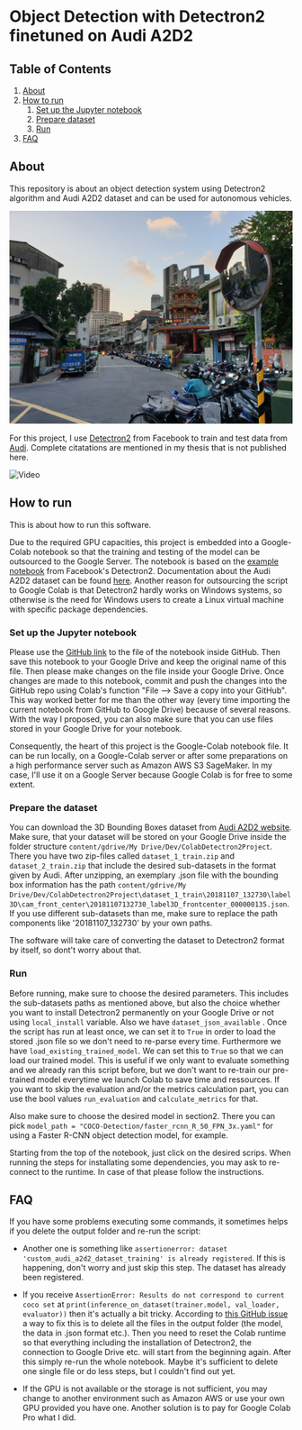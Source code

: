 # Object Detection with Detectron2 finetuned on Audi A2D2

## Table of Contents


1. [About](#about)
2. [How to run](#how-to-run)
    1. [Set up the Jupyter notebook](#set-up-the-jupyter-notebook)
    2. [Prepare dataset](#prepare-the-dataset)
    3. [Run](#run)
3. [FAQ](#problems)


 <a name="about"></a>
## About

This repository is about an object detection system using Detectron2 algorithm and Audi A2D2 dataset and can be used for autonomous vehicles.

![Screenshot](output_data/exemplary_images/example_output_object_detection_Faster_R_CNN_trained.jpg)


For this project, I use [Detectron2](https://github.com/facebookresearch/detectron2) from Facebook  to train and test data
from [Audi](https://www.a2d2.audi/a2d2/en.html). 
Complete citatations are mentioned in my thesis that is not published here.


![Video](output_data/scene_1/exemplary_scene_rural_1_muted_output_panoptic_segmentation_Panoptic_FPN_pretrained.gif)

<a name="how-to-run"></a>
## How to run 

This is about how to run this software.


Due to the required GPU capacities, this project is embedded into a Google-Colab notebook so that the training and testing of the model can be outsourced to the Google Server. The notebook is based on the [example notebook](https://colab.research.google.com/drive/16jcaJoc6bCFAQ96jDe2HwtXj7BMD_-m5) from Facebook's Detectron2. Documentation about the Audi A2D2 dataset can be found [here](https://www.a2d2.audi/a2d2/en/tutorial.html).
Another reason for outsourcing the script to Google Colab is that Detectron2 hardly works on Windows systems, so otherwise is the need for Windows users to create a Linux virtual machine with specific package dependencies.

<a name="set-up-the-jupyter-notebook"></a>
### Set up the Jupyter notebook

Please use the [GitHub link](https://colab.research.google.com/github/FabianGermany/AutonomousDrivingDetectron2/blob/main/Detectron2_Personal_Notebook_GoogleDrive_Instance.ipynb) to the file of the notebook inside GitHub. Then save this notebook to your Google Drive and keep the original name of this file. Then please make changes on the file inside your Google Drive. Once changes are made to this notebook, commit and push the changes into the GitHub repo using Colab's function "File --> Save a copy into your GitHub". This way worked better for me than the other way (every time importing the current notebook from GitHub to Google Drive) because of several reasons. With the way I proposed, you can also make sure that you can use files stored in your Google Drive for your notebook.

Consequently, the heart of this project is the Google-Colab notebook file. It can be run locally, on a Google-Colab server or after some preparations on a high performance server such as Amazon AWS S3 SageMaker. In my case, I'll use it on a Google Server because Google Colab is for free to some extent.

<a name="prepare-the-dataset"></a>
### Prepare the dataset

You can download the 3D Bounding Boxes dataset from [Audi A2D2 website](https://www.a2d2.audi/a2d2/en/download.html).
Make sure, that your dataset will be stored on your Google Drive inside the folder structure `content/gdrive/My Drive/Dev/ColabDetectron2Project`.
There you have two zip-files called `dataset_1_train.zip` and `dataset_2_train.zip` that include the desired sub-datasets in the format given by Audi. After unzipping, an exemplary .json file with the bounding box information has the path
`content/gdrive/My Drive/Dev/ColabDetectron2Project\dataset_1_train\20181107_132730\label3D\cam_front_center\20181107132730_label3D_frontcenter_000000135.json`. If you use different sub-datasets than me, make sure to replace the path components like '20181107_132730' by your own paths.

The software will take care of converting the dataset to Detectron2 format by itself, so dont't worry about that.

<a name="run"></a>
### Run

Before running, make sure to choose the desired parameters. This includes the sub-datasets paths as mentioned above, but also the choice whether you want to install Detectron2 permanently on your Google Drive or not using `local_install` variable.  Also we have `dataset_json_available` . Once the script has run at least once, we can set it to `True` in order to load the stored .json file so we don't need to re-parse every time. Furthermore we have `load_existing_trained_model`. We can set this to `True` so that we can load our trained model. This is useful if we only want to evaluate something and we already ran this script before, but we don't want to re-train our pre-trained model everytime we launch Colab to save time and ressources. If you want to skip the evaluation and/or the metrics calculation part, you can use the bool values `run_evaluation` and `calculate_metrics` for that.

Also make sure to choose the desired model in section2. There you can pick `model_path = "COCO-Detection/faster_rcnn_R_50_FPN_3x.yaml"` for using a Faster R-CNN object detection model, for example.

Starting from the top of the notebook, just click on the desired scrips. When running the steps for installating some dependencies, you may ask to re-connect to the runtime. In case of that please follow the instructions.


<a name="problems"></a>
## FAQ

If you have some problems executing some commands, it sometimes helps if you delete the output folder and re-run the script:

* Another one is something like `assertionerror: dataset 'custom_audi_a2d2_dataset_training' is already registered`. If this is happening, don't worry and just skip this step. The dataset has already been registered.

* If you receive `AssertionError: Results do not correspond to current coco set` at `print(inference_on_dataset(trainer.model, val_loader, evaluator))` then it's actually a bit tricky. According to [this GitHub issue](https://github.com/facebookresearch/detectron2/issues/1631) a way to fix this is to delete all the files in the output folder (the model, the data in .json format etc.). Then you need to reset the Colab runtime so that everything including the installation of Detectron2, the connection to Google Drive etc. will start from the beginning again. After this simply re-run the whole notebook. Maybe it's sufficient to delete one single file or do less steps, but I couldn't find out yet.

* If the GPU is not available or the storage is not sufficient, you may change to another environment such as Amazon AWS or use your own GPU provided you have one. Another solution is to pay for Google Colab Pro what I did.